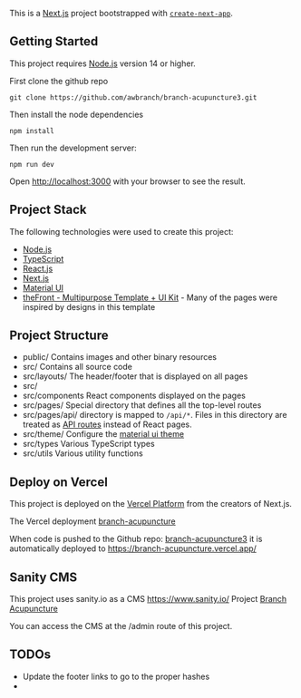 This is a [Next.js](https://nextjs.org/) project bootstrapped with [`create-next-app`](https://github.com/vercel/next.js/tree/canary/packages/create-next-app).

## Getting Started

This project requires [Node.js](https://nodejs.org/en/download/) version 14 or higher.

First clone the github repo

    git clone https://github.com/awbranch/branch-acupuncture3.git

Then install the node dependencies

    npm install

Then run the development server:

    npm run dev

Open [http://localhost:3000](http://localhost:3000) with your browser to see the result.

## Project Stack

The following technologies were used to create this project:

- [Node.js](https://nodejs.org)
- [TypeScript](https://www.typescriptlang.org/)
- [React.js](https://reactjs.org/)
- [Next.js](https://nextjs.org/)
- [Material UI](https://mui.com/)
- [theFront - Multipurpose Template + UI Kit](https://mui.com/store/items/the-front-landing-page/) - Many of the pages were inspired by designs in this template

## Project Structure
- public/ Contains images and other binary resources
- src/ Contains all source code
- src/layouts/ The header/footer that is displayed on all pages
- src/
- src/components React components displayed on the pages
- src/pages/ Special directory that defines all the top-level routes
- src/pages/api/ directory is mapped to `/api/*`. Files in this directory are treated as [API routes](https://nextjs.org/docs/api-routes/introduction) instead of React pages.
- src/theme/ Configure the [material ui theme](https://mui.com/material-ui/customization/theming/)
- src/types Various TypeScript types
- src/utils Various utility functions

## Deploy on Vercel

This project is deployed on the [Vercel Platform](https://vercel.com/new?utm_medium=default-template&filter=next.js&utm_source=create-next-app&utm_campaign=create-next-app-readme) from the creators of Next.js.

The Vercel deployment [branch-acupuncture](https://vercel.com/awbranch-gmailcom/branch-acupuncture)

When code is pushed to the Github repo: [branch-acupuncture3](https://github.com/awbranch/branch-acupuncture3.git) it is automatically deployed to https://branch-acupuncture.vercel.app/


## Sanity CMS

This project uses sanity.io as a CMS
https://www.sanity.io/
Project [Branch Acupuncture](https://www.sanity.io/manage/personal/project/5wlp5gt3)

You can access the CMS at the /admin route of this project.


## TODOs

- Update the footer links to go to the proper hashes
-
